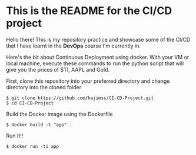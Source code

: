 # This is the README for the CI/CD project

Hello there! This is my repository practice and showcase some of the CI/CD that I have learnt in the **DevOps** course I'm currently in.<br>

Here's the bit about Continuous Deployment using docker.
With your VM or local machine, execute these commands to run the python script that will give you the prices of STI, AAPL and Gold.

First, clone this repository into your preferred directory and change directory into the cloned folder
```
$ git clone https://github.com/hajimss/CI-CD-Project.git
$ cd CI-CD-Project
```

Build the Docker image using the Dockerfile

```
$ docker build -t "app" .
```
Run It!!

```
$ docker run -ti app
```

